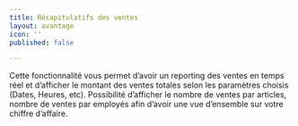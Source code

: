 ```yaml
---
title: Récapitulatifs des ventes
layout: avantage
icon: ''
published: false

---
```

Cette fonctionnalité vous permet d’avoir un reporting des ventes en temps réel et d’afficher le montant des ventes totales selon les paramètres choisis (Dates, Heures, etc). Possibilité d’afficher le nombre de ventes par articles, nombre de ventes par employés afin d’avoir une vue d’ensemble sur votre chiffre d’affaire.